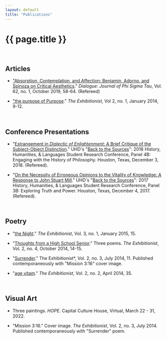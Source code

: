 ```yaml
---
layout: default
title: "Publications"
---
```

<!---
<div class="hero-image">
  <img src="/assets/images/hero-images/selected-works-hero-image.jpg" alt="selected works hero image"/>
 </div><!-- /.hero-image -->

# {{ page.title }}

<br>

## Articles

* ["Absorption, Contemplation, and Affection: Benjamin, Adorno, and Spinoza on Critical Aesthetics](/assets/pdfs/2019-10-benjamin-adorno-spinoza.pdf)." *Dialogue: Journal of Phi Sigma Tau*, Vol. 62, no. 1, October 2019, 58-64. (Refereed)

* ["the purpose of Purpose](https://thexzbt.files.wordpress.com/2013/02/2014-1.pdf)." *The Exhibitionist*, Vol 2, no. 1, January 2014, 9-12.

<br>


## Conference Presentations

* "[Estrangement in *Dialectic of Enlightenment*: A Brief Critique of the Subject-Object Distinction](/assets/pdfs/2018-12-03-estrangement.pdf)." UHD's "[Back to the Sources](https://www.uhd.edu/academics/humanities/about/departments/hhl/Documents/2018-HHL-Student-Resaerch-Conference-PROGRAM.pdf)": 2018 History, Humanities, & Languages Student Research Conference, Panel 4B: Engaging with the History of Philosophy. Houston, Texas, December 3, 2018. (Refereed).

* "[On the Necessity of Erroneous Opinions to the Vitality of Knowledge: A Response to John Stuart Mill](/assets/pdfs/2017-12-04-erroneous-opinions.pdf)." UHD's "[Back to the Sources](/assets/pdfs/2017-12-04-conference-program.pdf)": 2017 History, Humanities, & Languages Student Research Conference, Panel 3B: Exploring Truth and Power. Houston, Texas, December 4, 2017. (Refereed).

<br>


## Poetry

* "[the Night](https://thexzbt.files.wordpress.com/2013/02/2015-1.pdf)." *The Exhibitionist*, Vol. 3, no. 1, January 2015, 15.

* "[Thoughts from a High School Senior](https://thexzbt.files.wordpress.com/2014/10/2014-4.pdf)." Three poems. *The Exhibitionist*, Vol. 2, no. 4, October 2014, 14-15.

* "[Surrender](https://thexzbt.files.wordpress.com/2013/02/2014-3.pdf)." The Exhibitionist*, Vol. 2, no. 3, July 2014, 11. Published contemporaneously with "Mission 3:16" cover image.

* "[age vitam](https://thexzbt.files.wordpress.com/2013/02/2014-2.pdf)." *The Exhibitionist*, Vol. 2, no. 2, April 2014, 35.

<br>


## Visual Art

* Three paintings. *HOPE*. Capital Culture House, Virtual, March 22 - 31, 2022.

* "Mission 3:16." Cover image. *The Exhibitionist*, Vol. 2, no. 3, July 2014. Published contemporaneously with "Surrender" poem.
